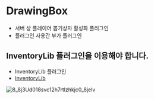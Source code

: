 # DrawingBox

- 서버 상 플레이어 뽑기상자 활성화 플러그인
- 플러그인 사용간 부가 플러그인

## InventoryLib 플러그인을 이용해야 합니다.
- InventoryLib 플러그인
- [InventoryLib](https://github.com/xodid8881/InventoryLib)

![8_8j3Ud018svc12h7rtlzhkjc0_8jelv](https://user-images.githubusercontent.com/26338400/226340186-d7d16490-f3ed-48fc-86ed-653c681374f7.jpg)
